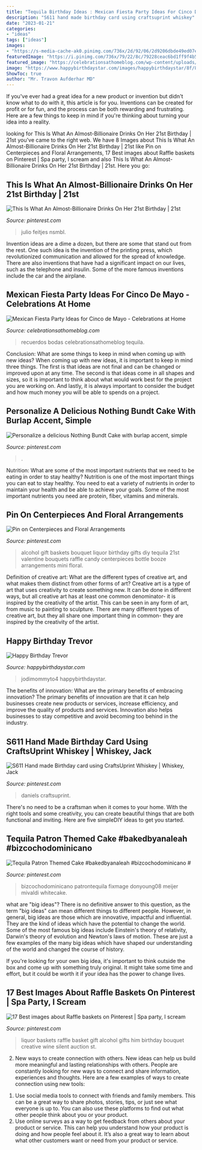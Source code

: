 ```yaml
---
title: "Tequila Birthday Ideas : Mexican Fiesta Party Ideas For Cinco De Mayo"
description: "S611 hand made birthday card using craftsuprint whiskey"
date: "2023-01-21"
categories:
- "ideas"
tags: ["ideas"]
images:
- "https://s-media-cache-ak0.pinimg.com/736x/2d/92/06/2d9206dbde49ed07e1049c17ae4708c1.jpg"
featuredImage: "https://i.pinimg.com/736x/79/22/8c/79228ceac6bd1ff9f4b58faf18c6eef5.jpg"
featured_image: "https://celebrationsathomeblog.com/wp-content/uploads/2015/04/cinco-de-mayo-party-pepper-name-tag.jpg"
image: "https://www.happybirthdaystar.com/images/happybirthdaystar/8f/8f770ec0521d2e2b363711de81b130e1.jpeg"
ShowToc: true
author: "Mr. Travon Aufderhar MD"
---
```



If you've ever had a great idea for a new product or invention but didn't know what to do with it, this article is for you. Inventions can be created for profit or for fun, and the process can be both rewarding and frustrating. Here are a few things to keep in mind if you're thinking about turning your idea into a reality.

	

		
looking for This Is What An Almost-Billionaire Drinks On Her 21st Birthday | 21st you've came to the right web. We have 8 Images about This Is What An Almost-Billionaire Drinks On Her 21st Birthday | 21st like Pin on Centerpieces and Floral Arrangements, 17 Best images about Raffle baskets on Pinterest | Spa party, I scream and also This Is What An Almost-Billionaire Drinks On Her 21st Birthday | 21st. Here you go:
		
    
## This Is What An Almost-Billionaire Drinks On Her 21st Birthday | 21st

<img loading=lazy src="https://i.pinimg.com/736x/a4/40/77/a4407736e2723110e58c331e6f2c3806.jpg" onerror="this.onerror=null;this.src='https://tse2.mm.bing.net/th?id=OIP.ACsz8BLRtZtXo35LfplIogHaNL&amp;pid=15.1';" alt="This Is What An Almost-Billionaire Drinks On Her 21st Birthday | 21st">

_Source: pinterest.com_

>julio feitjes nsmbl. 

	

Invention ideas are a dime a dozen, but there are some that stand out from the rest. One such idea is the invention of the printing press, which revolutionized communication and allowed for the spread of knowledge. There are also inventions that have had a significant impact on our lives, such as the telephone and insulin. Some of the more famous inventions include the car and the airplane.

    
## Mexican Fiesta Party Ideas For Cinco De Mayo - Celebrations At Home

<img loading=lazy src="https://celebrationsathomeblog.com/wp-content/uploads/2015/04/cinco-de-mayo-party-pepper-name-tag.jpg" onerror="this.onerror=null;this.src='https://tse3.mm.bing.net/th?id=OIP.Aq23qTLaqcOyD0zx7V3q0gHaKG&amp;pid=15.1';" alt="Mexican Fiesta Party Ideas for Cinco de Mayo - Celebrations at Home">

_Source: celebrationsathomeblog.com_

>recuerdos bodas celebrationsathomeblog tequila. 

	

Conclusion: What are some things to keep in mind when coming up with new ideas?
When coming up with new ideas, it is important to keep in mind three things. The first is that ideas are not final and can be changed or improved upon at any time. The second is that ideas come in all shapes and sizes, so it is important to think about what would work best for the project you are working on. And lastly, it is always important to consider the budget and how much money you will be able to spends on a project.

    
## Personalize A Delicious Nothing Bundt Cake With Burlap Accent, Simple

<img loading=lazy src="https://i.pinimg.com/originals/44/e5/b4/44e5b40e0eb25e3f48e8bb2619b6f038.jpg" onerror="this.onerror=null;this.src='https://tse4.mm.bing.net/th?id=OIP.QxrW0YDKJt0Z8mGf6AIdrQHaLH&amp;pid=15.1';" alt="Personalize a delicious Nothing Bundt Cake with burlap accent, simple">

_Source: pinterest.com_

>. 

	

Nutrition: What are some of the most important nutrients that we need to be eating in order to stay healthy?
Nutrition is one of the most important things you can eat to stay healthy. You need to eat a variety of nutrients in order to maintain your health and be able to achieve your goals. Some of the most important nutrients you need are protein, fiber, vitamins and minerals.

    
## Pin On Centerpieces And Floral Arrangements

<img loading=lazy src="https://i.pinimg.com/originals/5b/d4/0b/5bd40bcf8bd8701dd1c66fce39b45a3f.jpg" onerror="this.onerror=null;this.src='https://tse3.mm.bing.net/th?id=OIP.xlKlNH5Vi5RvwkmROyCQcwHaJ4&amp;pid=15.1';" alt="Pin on Centerpieces and Floral Arrangements">

_Source: pinterest.com_

>alcohol gift baskets bouquet liquor birthday gifts diy tequila 21st valentine bouquets raffle candy centerpieces bottle booze arrangements mini floral. 

	

Definition of creative art: What are the different types of creative art, and what makes them distinct from other forms of art?
Creative art is a type of art that uses creativity to create something new. It can be done in different ways, but all creative art has at least one common denominator- it is inspired by the creativity of the artist. This can be seen in any form of art, from music to painting to sculpture. There are many different types of creative art, but they all share one important thing in common- they are inspired by the creativity of the artist.

    
## Happy Birthday Trevor

<img loading=lazy src="https://www.happybirthdaystar.com/images/happybirthdaystar/8f/8f770ec0521d2e2b363711de81b130e1.jpeg" onerror="this.onerror=null;this.src='https://tse1.mm.bing.net/th?id=OIP.8yeSGk94UNUj5oJHct001gHaG3&amp;pid=15.1';" alt="Happy Birthday Trevor">

_Source: happybirthdaystar.com_

>jodimommyto4 happybirthdaystar. 

	

The benefits of innovation: What are the primary benefits of embracing innovation?
The primary benefits of innovation are that it can help businesses create new products or services, increase efficiency, and improve the quality of products and services. Innovation also helps businesses to stay competitive and avoid becoming too behind in the industry.

    
## S611 Hand Made Birthday Card Using CraftsUprint Whiskey | Whiskey, Jack

<img loading=lazy src="https://i.pinimg.com/736x/79/22/8c/79228ceac6bd1ff9f4b58faf18c6eef5.jpg" onerror="this.onerror=null;this.src='https://tse1.mm.bing.net/th?id=OIP.98UmiA3SD4kOGU4GH6Ch8QHaHT&amp;pid=15.1';" alt="S611 Hand made Birthday card using CraftsUprint Whiskey | Whiskey, Jack">

_Source: pinterest.com_

>daniels craftsuprint. 

	

There's no need to be a craftsman when it comes to your home. With the right tools and some creativity, you can create beautiful things that are both functional and inviting. Here are five simpleDIY ideas to get you started.

    
## Tequila Patron Themed Cake #bakedbyanaleah #bizcochodominicano #

<img loading=lazy src="https://i.pinimg.com/originals/72/ec/84/72ec844c99f2101c25c82540f9b66a62.jpg" onerror="this.onerror=null;this.src='https://tse1.mm.bing.net/th?id=OIP.SWJHsyCTZTYdIyVHkKTnIwHaJQ&amp;pid=15.1';" alt="Tequila Patron Themed Cake #bakedbyanaleah #bizcochodominicano #">

_Source: pinterest.com_

>bizcochodominicano patrontequila fixmage donyoung08 meijer mivaldi whitecake. 

	

what are "big ideas"?
There is no definitive answer to this question, as the term "big ideas" can mean different things to different people. However, in general, big ideas are those which are innovative, impactful and influential. They are the kind of ideas which have the potential to change the world.
Some of the most famous big ideas include Einstein's theory of relativity, Darwin's theory of evolution and Newton's laws of motion. These are just a few examples of the many big ideas which have shaped our understanding of the world and changed the course of history.

If you're looking for your own big idea, it's important to think outside the box and come up with something truly original. It might take some time and effort, but it could be worth it if your idea has the power to change lives.

    
## 17 Best Images About Raffle Baskets On Pinterest | Spa Party, I Scream

<img loading=lazy src="https://s-media-cache-ak0.pinimg.com/736x/2d/92/06/2d9206dbde49ed07e1049c17ae4708c1.jpg" onerror="this.onerror=null;this.src='https://tse3.mm.bing.net/th?id=OIP.MI2EG6bkrCRqJC6XARrtRgHaJ6&amp;pid=15.1';" alt="17 Best images about Raffle baskets on Pinterest | Spa party, I scream">

_Source: pinterest.com_

>liquor baskets raffle basket gift alcohol gifts him birthday bouquet creative wine silent auction st. 

	

2. New ways to create connection with others.
New ideas can help us build more meaningful and lasting relationships with others. People are constantly looking for new ways to connect and share information, experiences and thoughts. Here are a few examples of ways to create connection using new tools: 
1) Use social media tools to connect with friends and family members. This can be a great way to share photos, stories, tips, or just see what everyone is up to. You can also use these platforms to find out what other people think about you or your product. 
2) Use online surveys as a way to get feedback from others about your product or service. This can help you understand how your product is doing and how people feel about it. It’s also a great way to learn about what other customers want or need from your product or service.

